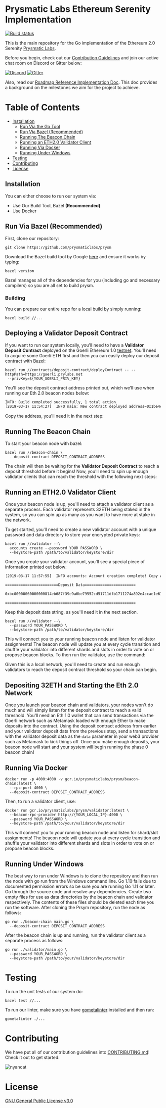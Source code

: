 # Prysmatic Labs Ethereum Serenity Implementation

[![Build status](https://badge.buildkite.com/b555891daf3614bae4284dcf365b2340cefc0089839526f096.svg)](https://buildkite.com/prysmatic-labs/prysm)

This is the main repository for the Go implementation of the Ethereum 2.0 Serenity [Prysmatic Labs](https://prysmaticlabs.com).

Before you begin, check out our [Contribution Guidelines](#contributing) and join our active chat room on Discord or Gitter below:

[![Discord](https://user-images.githubusercontent.com/7288322/34471967-1df7808a-efbb-11e7-9088-ed0b04151291.png)](https://discord.gg/KSA7rPr)
[![Gitter](https://badges.gitter.im/Join%20Chat.svg)](https://gitter.im/prysmaticlabs/geth-sharding?utm_source=badge&utm_medium=badge&utm_campaign=pr-badge)

Also, read our [Roadmap Reference Implementation Doc](https://github.com/prysmaticlabs/prysm/blob/master/docs/ROADMAP.md). This doc provides a background on the milestones we aim for the project to achieve.


# Table of Contents

 - [Installation](#installation)
    - [Run Via the Go Tool](#run-via-the-go-tool)
    - [Run Via Bazel (Recommended)](#run-via-bazel-recommended)
    - [Running The Beacon Chain](#running-the-beacon-chain)
    - [Running an ETH2.0 Validator Client](#running-an-eth20-validator-client)
    - [Running Via Docker](#running-via-docker)
    - [Running Under Windows](#running-under-windows)
-   [Testing](#testing)
-   [Contributing](#contributing)
-   [License](#license)

## Installation

You can either choose to run our system via:

- Use Our Build Tool, Bazel **(Recommended)**
- Use Docker

## Run Via Bazel (Recommended)

First, clone our repository:

```
git clone https://github.com/prysmaticlabs/prysm
```

Download the Bazel build tool by Google [here](https://docs.bazel.build/versions/master/install.html) and ensure it works by typing:

```
bazel version
```

Bazel manages all of the dependencies for you (including go and necessary compilers) so you are all set to build prysm.


### Building

You can prepare our entire repo for a local build by simply running:

```
bazel build //...
```

## Deploying a Validator Deposit Contract

If you want to run our system locally, you'll need to have a **Validator Deposit Contract** deployed on the Goerli Ethereum 1.0 [testnet](https://github.com/goerli/testnet). You'll need to acquire some Goerli ETH first and then you can easily deploy our deposit contract with Bazel: 

```
bazel run //contracts/deposit-contract/deployContract -- --httpPath=https://goerli.prylabs.net 
 --privKey=${YOUR_GOERLI_PRIV_KEY} 
```

You'll see the deposit contract address printed out, which we'll use when running our Eth 2.0 beacon nodes below:

```bash
INFO: Build completed successfully, 1 total action
[2019-03-17 11:54:27]  INFO main: New contract deployed address=0x1be4cbd38AC5b68727dCD2B73fc0553c1832ca42
```

Copy the address, you'll need it in the next step:

## Running The Beacon Chain

To start your beacon node with bazel:

```
bazel run //beacon-chain \ 
  --deposit-contract DEPOSIT_CONTRACT_ADDRESS
```

The chain will then be waiting for the **Validator Deposit Contract** to reach a deposit threshold before it begins! Now, you'll need to spin up enough validator clients that can reach the threshold with the following next steps:

## Running an ETH2.0 Validator Client

Once your beacon node is up, you'll need to attach a validator client as a separate process. Each validator represents 32ETH being staked in the system, so you can spin up as many as you want to have more at stake in the network.

To get started, you'll need to create a new validator account with a unique password and data directory to store your encrypted private keys:

```
bazel run //validator --\
  accounts create --password YOUR_PASSWORD \
  --keystore-path /path/to/validator/keystore/dir
```

Once you create your validator account, you'll see a special piece of information printed out below:

```bash
[2019-03-17 11:57:55]  INFO accounts: Account creation complete! Copy and paste the deposit data shown below when issuing a transaction into the ETH1.0 deposit contract to activate your validator client

========================Deposit Data=======================

0xbc00000060000000814eb687f39e9a0be79552cd51711dfb1711274a892e4ccae1e61d0bb28ef82c85e81b68b4911f73ca06e6694133c9610a6677d512df7a6a0289ecd1a218a8b2de29fa298c24c9e17dac4d7fb268992e8d08d74fafa076757d28ffa29ea7a36b30000000996e3494661110bf9c72f1bacee84d1b64039092bf1e6856eaf8d87b1a992999d4bff9c3701ded7714e8421c8ec1fd4520000000001e1ba7155f64eda1d1a87f3ed4eaf0280b86bef90b2cd1d9b905e370650251

===========================================================
```

Keep this deposit data string, as you'll need it in the next section.

```
bazel run //validator --\
  --password YOUR_PASSWORD \
  --keystore-path /path/to/validator/keystore/dir
```

This will connect you to your running beacon node and listen for validator assignments! The beacon node will update you at every cycle transition and shuffle your validator into different shards and slots in order to vote on or propose beacon blocks. To then run the validator, use the command: 

Given this is a local network, you'll need to create and run enough validators to reach the deposit contract threshold so your chain can begin.

## Depositing 32ETH and Starting the Eth 2.0 Network

Once you launch your beacon chain and validators, your nodes won't do much and will simply listen for the deposit contract to reach a valid threshold. You'll need an Eth 1.0 wallet that can send transactions via the Goerli network such as Metamask loaded with enough Ether to make deposits into the contract. Using the deposit contract address from earlier and your validator deposit data from the previous step, send a transactions with the validator deposit data as the `data` parameter in your web3 provider such as Metamask to kick things off. Once you make enough deposits, your beacon node will start and your system will begin running the phase 0 beacon chain!

## Running Via Docker

```
docker run -p 4000:4000 -v gcr.io/prysmaticlabs/prysm/beacon-chain:latest \
  --rpc-port 4000 \
  --deposit-contract DEPOSIT_CONTRACT_ADDRESS
```

Then, to run a validator client, use:

```
docker run gcr.io/prysmaticlabs/prysm/validator:latest \
  --beacon-rpc-provider http://{YOUR_LOCAL_IP}:4000 \
  --password YOUR_PASSWORD \
  --keystore-path /path/to/your/validator/keystore/dir
```

This will connect you to your running beacon node and listen for shard/slot assignments! The beacon node will update you at every cycle transition and shuffle your validator into different shards and slots in order to vote on or propose beacon blocks.

## Running Under Windows

The best way to run under Windows is to clone the repository and then run the node with go run from the Windows command line. Go 1.10 fails due to documented permission errors so be sure you are running Go 1.11 or later. Go through the source code and resolve any dependencies. Create two empty files for use as data directories by the beacon chain and validator respectively. The contents of these files should be deleted each time you run the software. After cloning the Prsym repository, run the node as follows:

```
go run ./beacon-chain main.go \
  --deposit-contract DEPOSIT_CONTRACT_ADDRESS
```

After the beacon chain is up and running, run the validator client as a separate process as follows:

```
go run ./validator/main.go \
  --password YOUR_PASSWORD \
  --keystore-path /path/to/your/validator/keystore/dir
```

# Testing

To run the unit tests of our system do:

```
bazel test //...
```

To run our linter, make sure you have [gometalinter](https://github.com/alecthomas/gometalinter) installed and then run:

```
gometalinter ./...
```

# Contributing

We have put all of our contribution guidelines into [CONTRIBUTING.md](https://github.com/prysmaticlabs/prysm/blob/master/CONTRIBUTING.md)! Check it out to get started.

![nyancat](https://encrypted-tbn0.gstatic.com/images?q=tbn:ANd9GcRBSus2ozk_HuGdHMHKWjb1W5CmwwoxmYIjIBmERE1u-WeONpJJXg)

# License

[GNU General Public License v3.0](https://www.gnu.org/licenses/gpl-3.0.en.html)
